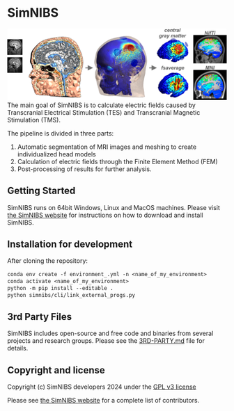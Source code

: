 # SimNIBS

![SimNIBS Frontpage](docs/_static/gallery/simnibs_workflow.png)
The main goal of SimNIBS is to calculate electric fields caused by Transcranial Electrical Stimulation (TES) and Transcranial Magnetic Stimulation (TMS).
 
The pipeline is divided in three parts:
1. Automatic segmentation of MRI images and meshing to create individualized head models
2. Calculation of electric fields through the Finite Element Method (FEM)
3. Post-processing of results for further analysis.

## Getting Started

SimNIBS runs on 64bit Windows, Linux and MacOS machines.
Please visit [the SimNIBS website](https://simnibs.github.io/simnibs/build/html/installation/simnibs_installer.html) for instructions on how to download and install SimNIBS.

## Installation for development

After cloning the repository:

```
conda env create -f environment_.yml -n <name_of_my_environment>
conda activate <name_of_my_environment>
python -m pip install --editable .
python simnibs/cli/link_external_progs.py
```

## 3rd Party Files
SimNIBS includes open-source and free code and binaries from several projects and research groups. Please see the [3RD-PARTY.md](3RD-PARTY.md) file for details.

## Copyright and license
Copyright (c) SimNIBS developers 2024 under the [GPL v3 license](LICENSE.txt)

Please see [the SimNIBS website](./docs/contributors.rst) for a complete list of contributors.
